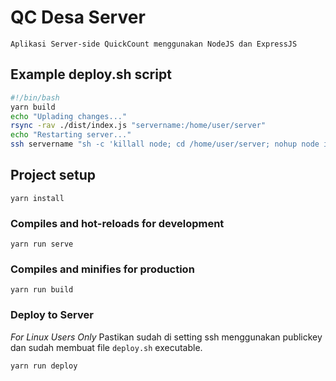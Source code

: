 # QC Desa Server

    Aplikasi Server-side QuickCount menggunakan NodeJS dan ExpressJS

## Example deploy.sh script

``` bash
#!/bin/bash
yarn build
echo "Uplading changes..."
rsync -rav ./dist/index.js "servername:/home/user/server"
echo "Restarting server..."
ssh servername "sh -c 'killall node; cd /home/user/server; nohup node index.js --passcode ADMINPASSWORD > /dev/null 2>&1 &'"

```


## Project setup
```
yarn install
```

### Compiles and hot-reloads for development
```
yarn run serve
```

### Compiles and minifies for production
```
yarn run build
```

### Deploy to Server

*For Linux Users Only*
Pastikan sudah di setting ssh menggunakan publickey dan sudah membuat file `deploy.sh` executable.

```
yarn run deploy
```
